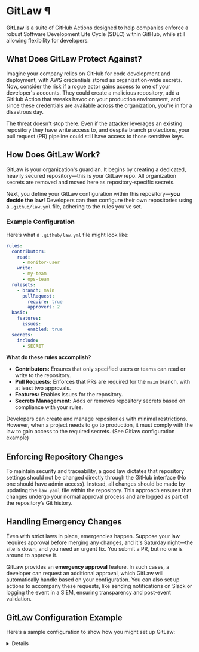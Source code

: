 # GitLaw ¶

**GitLaw** is a suite of GitHub Actions designed to help companies enforce a robust Software Development Life Cycle (SDLC) within GitHub, while still allowing flexibility for developers.

## What Does GitLaw Protect Against?

Imagine your company relies on GitHub for code development and deployment, with AWS credentials stored as organization-wide secrets. Now, consider the risk if a rogue actor gains access to one of your developer's accounts. They could create a malicious repository, add a GitHub Action that wreaks havoc on your production environment, and since these credentials are available across the organization, you're in for a disastrous day.

The threat doesn't stop there. Even if the attacker leverages an existing repository they have write access to, and despite branch protections, your pull request (PR) pipeline could still have access to those sensitive keys.

## How Does GitLaw Work?

GitLaw is your organization's guardian. It begins by creating a dedicated, heavily secured repository—this is your GitLaw repo. All organization secrets are removed and moved here as repository-specific secrets.

Next, you define your GitLaw configuration within this repository—**you decide the law!** Developers can then configure their own repositories using a `.github/law.yml` file, adhering to the rules you’ve set.

### Example Configuration

Here’s what a `.github/law.yml` file might look like:

```yaml
rules:
  contributors:
    read:
      - monitor-user
    write:
      - my-team
      - ops-team
  rulesets:
    - branch: main
      pullRequest:
        require: true
        approvers: 2
  basic:
    features:
      issues:
        enabled: true
  secrets:
    include:
      - SECRET
```

**What do these rules accomplish?**

- **Contributors:** Ensures that only specified users or teams can read or write to the repository.
- **Pull Requests:** Enforces that PRs are required for the `main` branch, with at least two approvals.
- **Features:** Enables issues for the repository.
- **Secrets Management:** Adds or removes repository secrets based on compliance with your rules.

Developers can create and manage repositories with minimal restrictions. However, when a project needs to go to production, it must comply with the law to gain access to the required secrets. (See Gitlaw configuration example)

## Enforcing Repository Changes

To maintain security and traceability, a good law dictates that repository settings should not be changed directly through the GitHub interface (No one should have admin access). Instead, all changes should be made by updating the `law.yaml` file within the repository. This approach ensures that changes undergo your normal approval process and are logged as part of the repository’s Git history.

## Handling Emergency Changes

Even with strict laws in place, emergencies happen. Suppose your law requires approval before merging any changes, and it's Saturday night—the site is down, and you need an urgent fix. You submit a PR, but no one is around to approve it.

GitLaw provides an **emergency approval** feature. In such cases, a developer can request an additional approval, which GitLaw will automatically handle based on your configuration. You can also set up actions to accompany these requests, like sending notifications on Slack or logging the event in a SIEM, ensuring transparency and post-event validation.

## GitLaw Configuration Example

Here’s a sample configuration to show how you might set up GitLaw:

<summary>
  <details>
    
```js
import { defineConfig } from "@morten-olsen/gitlaw";
import { basic } from "@morten-olsen/gitlaw/rules/basic";
import { secrets } from "@morten-olsen/gitlaw/rules/secrets";
import { codeowner } from "@morten-olsen/gitlaw/rules/codeowner";
import { rulesets } from "@morten-olsen/gitlaw/rules/rulesets";

const token = process.env.GITHUB_TOKEN;
if (!token) {
  throw new Error("GITHUB_TOKEN is required");
}

const config = defineConfig({
  configLocation: ".github/law.yml",
  auth: {
    token,
  },
  rules: {
    basic: basic({
      // Only consider private repos compliant
      visiblity: 'private',
    }),
    rulesets: rulesets({
      // Only consider the repo in compliance if the main
      // branch is protected
      requireMainBranchProtection: true,
      // Only consider the repo in compliance if it
      // require at least one PR review to merge
      minimumReviewers: 1,
      // Only consider the repo in compliance it it
      // does not allow admin overrides
      allowOverride: false,
    }),
    codeowner: codeowner({
      // Only consider the repo in compliance it is
      // protects the gitlaw file in it's CODEOWNERS file
      requireProtection: true
    }),
    secrets: secrets({
      managedSecrets: [
        {
          // Make a secret named "SECRET" available to repos
          // that are in compliance
          name: "SECRET",
          get: () => process.env.SECRET!,
        },
      ],
    }),
  },
  emergency: {
    approval: async ({ pr }) => {
      console.log("Approving PR", pr);
      return {
        type: "allow",
      };
    },
  },
});

export { config };
```

</details>
</summary>
